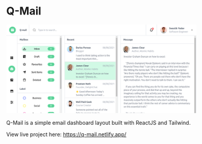 # Q-Mail

![screenshot](./q-mail-ss.png)

Q-Mail is a simple email dashboard layout built with ReactJS and Tailwind.

View live project here: https://q-mail.netlify.app/
